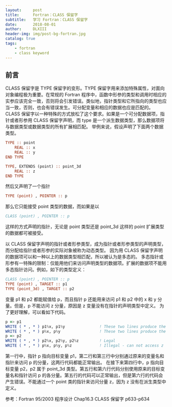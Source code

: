 ```yaml
---
layout:     post
title:      Fortran：CLASS 保留字
subtitle:   学习 Fortran：CLASS 保留字
date:       2018-08-01
author:     DLXIII
header-img: img/post-bg-fortran.jpg
catalog: true
tags:
    - fortran
    - class keyword
---
```



## 前言

CLASS 保留字是 TYPE 保留字的变形。TYPE 保留字用来添加特殊属性，对面向对象编程极为重要。在常规的 Fortran 程序中，函数中形参的类型和调用时相应的实参应该完全一致，否则将会引发错误。类似地，指针类型和它所指向的类型也应当一致，否则，也会有错误发生。可分配变量和相应的数据也应是匹配的。
CLASS 保留字以一种特殊的方式放松了这个要求。如果是一个可分配数据项，指针或者形参用 CLASS 保留字声明，而 type 是一个派生数据类型，那么数据项将与数据类型或数据类型的所有扩展相匹配。
举例来说，假设声明了下面两个数据类型。


<!--more-->


~~~ fortran
TYPE :: point
    REAL :: x
    REAL :: y
END TYPE

TYPE, EXTENDS (point) :: point_3d
    REAL :: z
END TYPE
~~~

然后又声明了一个指针

~~~ fortran
TYPE (point) , POINTER :: p
~~~

那么它只能接受 point 类型的数据，而如果是以

~~~ fortran
CLASS (point) , POINTER :: p
~~~

这样的方式声明的指针，无论是 point 类型还是 point_3d 这样的 point 扩展类型的数据都可被接受。

以 CLASS 保留字声明的指针或者形参类型，成为指针或者形参类型的声明类型，而分配给指针或者形参的实际对象被称为动态类型。
因为用 CLASS 保留字声明的数据项可以和一种以上的数据类型相匹配，所以被认为是多态的。
多态指针或形参有一特殊的限制：仅能用他们来访问声明类型的数据项。扩展的数据项不能用多态指针访问。例如，如下的类型定义：

~~~ fortran
CLASS (point) , POINTER :: p
TYPE (point) , TARGET :: p1
TYPE (point_3d) , TARGET :: p2
~~~

变量 p1 和 p2 都能赋值给 p，而且指针 p 还能用来访问 p1 和 p2 中的 x 和 y 分量。但是，p 不能访问 z 分量，原因是 z 变量没有在指针的声明类型中定义。
为了更好理解，可以看如下代码。

~~~ fortran
p => p1
WRITE ( * , * ) p1%x, p1%y               ! These two lines produce the same output
WRITE ( * , * ) p%x, p%y                 ! These two lines produce the same output
p => p2
WRITE ( * , * ) p2%x, p2%y, p2%z         ! Legal
WRITE ( * , * ) p%x, p%y, p%z            ! Illegal - can not access z
~~~

第一行中，指针 p 指向目标变量 p1，第二行和第三行中分别通过原来的变量名和指针来访问 p 的分量，这两行代码都能正常输出。
在接下来第四行中，p 指向目标变量 p2，p2 属于 point_3d 类型。第五行和第六行代码分别使用原来的目标变量名和指针访问 p 的各分量。第五行的代码可以正常输出，但是第六行的代码会产生错误。不能通过一个 point 类的指针来访问分量 z，因为 z 没有在派生类型中定义。

参考：Fortran 95/2003 程序设计
Chap16.3 CLASS 保留字 p633-p634
